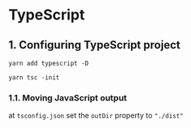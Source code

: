# TypeScript

## 1. Configuring TypeScript project

    yarn add typescript -D

    yarn tsc -init

### 1.1. Moving JavaScript output

at `tsconfig.json` set the `outDir` property to `"./dist"`

